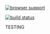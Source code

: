 [![browser support](https://ci.testling.com/jameskyburz/testling-test.png)](http://ci.testling.com/jameskyburz/testling-test)

[![build status](https://secure.travis-ci.org/jameskyburz/testling-test.png)](http://travis-ci.org/jameskyburz/testling-test)

TESTING
